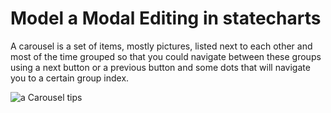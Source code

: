 # Model a Modal Editing in statecharts

A carousel is a set of items, mostly pictures, listed next to each other and most of the time grouped so that you could navigate between these groups using a next button or a previous button and some dots that will navigate you to a certain group index.

![a Carousel tips](https://i.imgur.com/MoEHuVo.jpg)
